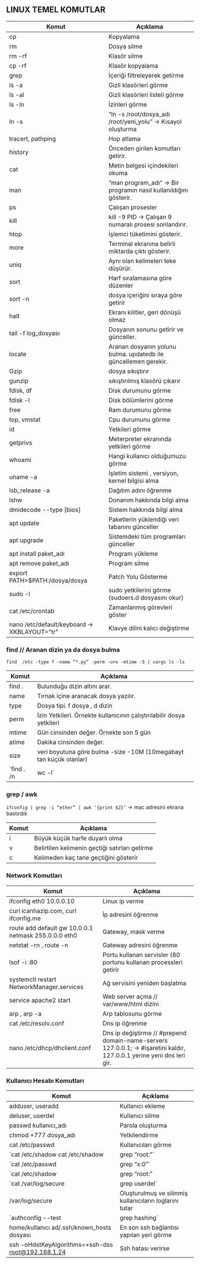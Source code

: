 ## LINUX TEMEL KOMUTLAR

| Komut  			                | Açıklama                                                       	|
|-----------------------------------|-------------------------------------------------------------------|
| cp     			                | Kopyalama                                                      	|
| rm     			                | Dosya silme                                                    	|
| rm -rf 			                | Klasör silme                                                   	|
| cp -rf 			                | Klasör kopyalama                                               	|
| grep   			                | İçeriği filtreleyerek getirme                                  	|
| ls -a 			                | Gizli klasörleri görme                                         	|
| ls -al 			                | Gizli klasörleri listeli görme                                 	|
| ls -ln 			                | İzinleri görme                                                 	|
| ln -s  			                | “ln -s /root/dosya_adı  /root/yeni_yolu”  -> Kısayol oluşturma 	|
| tracert, pathping                 | Hop atlama                                                        |
| history                           | Önceden girilen komutları getirir.                                |
| cat                               | Metin belgesi içindekileri okuma                                  |
| man                               | “man program_adı” -> Bir programın nasıl kullanıldığını gösterir. |
| ps                                | Çalışan prosesler                                                 |
| kill                              | kill -9 PID  -> Çalışan 9 numaralı prosesi sonlandırır.           |
| htop                              | İşlemci tüketimini gösterir.                                      |
| more                              | Terminal ekranına belirli miktarda çıktı gösterir.                |
| uniq                              | Aynı olan kelimeleri teke düşürür.                                |
| sort                              | Harf sıralamasına göre düzenler                                   |
| sort -n			                | dosya içeriğini sıraya göre getirir				                |
| halt                              | Ekranı kilitler, geri dönüşü olmaz                                |
| tail -f log_dosyası               | Dosyanın sonunu getirir ve günceller.                             |
| locate                            | Aranan dosyanın yolunu bulma.  updatedb ile güncellemen gerekir.  |
| Gzip                              | dosya sıkıştırır                                                  |
| gunzip                            | sıkıştırılmış klasörü çıkarır                                     |
| fdisk, df                         | Disk durumunu görme                                               |
| fdisk -l                          | Disk bölümlerini görme                                            |
| free                              | Ram durumunu görme                                                |
| top, vmstat                       | Cpu durumunu görme                                                |
| id                                | Yetkileri görme                                                   |
| getprivs                          | Meterpreter ekranında yetkileri görme                             |
| whoami                            | Hangi kullanıcı olduğumuzu görme                                  |
| uname -a                          | İşletim sistemi	, versiyon, kernel bilgisi alma                 |
| lsb_release -a                    | Dağıtım adını öğrenme                                             |
| lshw                              | Donanım hakkında bilgi alma                                       |
| dmidecode --type [bios]           | Sistem hakkında bilgi alma                                        |
| apt update                        | Paketlerin yüklendiği veri tabanını günceller                     |
| apt upgrade                       | Sistemdeki tüm programları günceller                              |
| apt install paket_adı             | Program yükleme                                                   |
| apt remove paket_adı              | Program silme                                                     |
| export PATH=$PATH:/dosya/dosya    | Patch Yolu Gösterme                                               |
| sudo -l                           | sudo yetkilerini görme (sudoers.d dosyasını okur)                 |
| cat /etc/crontab                  | Zamanlanmış görevleri göster                                      |
| nano /etc/default/keyboard -> XKBLAYOUT="tr" | Klavye dilini kalıcı değiştirme                        |
	

### find  // Aranan dizin ya da dosya bulma
`find  /etc -type f -name “*.py” -perm -u+x -mtime -5 | xargs ls -ls`

| Komut            | Açıklama                                                              |
|------------------|-----------------------------------------------------------------------|
| find .           | Bulunduğu dizin altını arar.                                          |
| name             | Tırnak içine aranacak dosya yazılır.                                  |
| type             | Dosya tipi. f dosya , d dizin                                         |
| perm             | İzin Yetkileri. Örnekte kullanıcının çalıştırılabilir dosya yetkileri |
| mtime            | Gün cinsinden değer. Örnekte son 5 gün                                |
| atime            | Dakika cinsinden değer.                                               |
| size             | veri boyutuna göre bulma  -size -10M (10megabayt tan küçük olanlar)   |
| `find . /n| wc -l` | Kaç satır bulduğunu gösterir.                                         |




### grep / awk
`ifconfig | grep -i “ether” | awk ‘{print $2}’`	->	mac adresini ekrana bastırdık

| Komut            | Açıklama                                                              |
|------------------|-----------------------------------------------------------------------|
| i                | Büyük küçük harfe duyarlı olma                                        |
| v                | Belirtilen kelimenin geçtiği satırları getirme                        |
| c                | Kelimeden kaç tane geçtiğini gösterir                                 |




### Network Komutları

| Komut            | Açıklama                                                                           |
|------------------|------------------------------------------------------------------------------------|
| ifconfig eth0 10.0.0.10                               | Linux ip verme                                |
| curl icanhazip.com, curl ifconfig.me                  | İp adresini öğrenme                           |
| route add default gw 10.0.0.1 netmask 255.0.0.0 eth0  | Gateway, mask verme                           |
| netstat -rn , route -n                                | Gateway adresini öğrenme                      |
| lsof -i :80                                           | Portu kullanan servisler  (80 portunu kullanan processleri getirir |
| systemctl restart NetworkManager.services             | Ağ servisini yeniden başlatma                 |
| service apache2 start                                 | Web server açma // var/www/html dizini        |
| arp ,  arp -a                                         | Arp tablosunu görme                           |
| cat /etc/resolv.conf                                  | Dns ip öğrenme                                |
| nano /etc/dhcp/dhclient.conf                          | Dns ip değiştirme     // #prepend domain-name-servers 127.0.0.1;	 ->	#işaretini kaldır,   127.0.0.1 yerine yeni dns leri gir. |

### Kullanıcı Hesabı Komutları

| Komut                                              | Açıklama                                         |
|----------------------------------------------------|--------------------------------------------------|
| adduser, useradd                                   | Kullanıcı ekleme                                 |
| deluser, userdel                                   | Kullanıcı silme                                  |
| passwd kullanıcı_adı                               | Parola oluşturma                                 |
| chmod +777 dosya_adı                               | Yetkilendirme                                    |
| cat /etc/passwd                                    | Kullanıcıları görme                              |
| `cat /etc/shadow	cat /etc/shadow | grep “root:”`  | Parolaları görme                                 |
| `cat /etc/passwd | grep “x:0”`                     | En yüksek yetkili kullanıcıyı görme              |
| `cat /etc/shadow | grep “root:” | cut -d “$” -f4 | cut -d “:” -f1` | Parola özetini görme             |
| `cat /var/log/secure | grep userdel`               | Silinmiş kullanıcıları görme                     |
| /var/log/secure                             | Oluşturulmuş ve silinmiş kullanıcıların loglarını tutar |
| `authconfig --test | grep hashing`                 | Sistemin şifreleme algoritmasını bulma           |  
| home/kullanıcı ad/.ssh/known_hosts dosyası          | En son ssh bağlantısı yapılan yeri görme        |
| ssh -oHdstKeyAlgorithms=+ssh-dss root@192.168.1.24 | Ssh hatası verirse                               |
